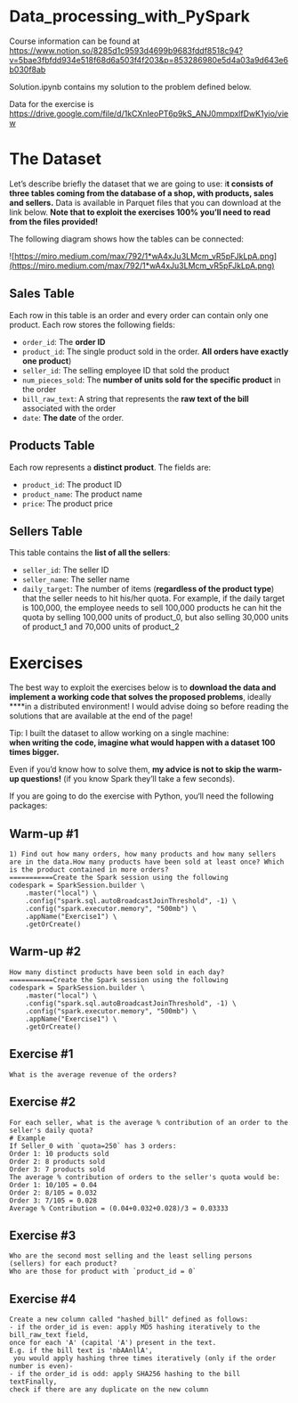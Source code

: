# Data_processing_with_PySpark
Course information can be found at https://www.notion.so/8285d1c9593d4699b9683fddf8518c94?v=5bae3fbfdd934e518f68d6a503f4f203&p=853286980e5d4a03a9d643e6b030f8ab

Solution.ipynb contains my solution to the problem defined below.

Data for the exercise is https://drive.google.com/file/d/1kCXnIeoPT6p9kS_ANJ0mmpxlfDwK1yio/view

# The Dataset

Let’s describe briefly the dataset that we are going to use: i**t consists of three tables coming from the database of a shop, with products, sales and sellers.** Data is available in Parquet files that you can download at the link below. **Note that to exploit the exercises 100% you’ll need to read from the files provided!**

The following diagram shows how the tables can be connected: 

![https://miro.medium.com/max/792/1*wA4xJu3LMcm_vR5pFJkLpA.png](https://miro.medium.com/max/792/1*wA4xJu3LMcm_vR5pFJkLpA.png)

## **Sales Table**

Each row in this table is an order and every order can contain only one product. Each row stores the following fields:

- `order_id`: The **order ID**
- `product_id`: The single product sold in the order. **All orders have exactly one product**)
- `seller_id`: The selling employee ID that sold the product
- `num_pieces_sold`: The **number of units sold for the specific product** in the order
- `bill_raw_text`: A string that represents the **raw text of the bill** associated with the order
- `date`: **The date** of the order.

## Products Table

Each row represents a **distinct product**. The fields are:

- `product_id`: The product ID
- `product_name`: The product name
- `price`: The product price

## Sellers Table

This table contains the **list of all the sellers**:

- `seller_id`: The seller ID
- `seller_name`: The seller name
- `daily_target`: The number of items (**regardless of the product type**) that the seller needs to hit his/her quota. For example, if the daily
target is 100,000, the employee needs to sell 100,000 products he can
hit the quota by selling 100,000 units of product_0, but also selling
30,000 units of product_1 and 70,000 units of product_2

# Exercises

The best way to exploit the exercises below is to **download the data and implement a working code that solves the proposed problems**, ideally ****in a distributed environment! I would advise doing so before reading the solutions that are available at the end of the page!

Tip: I built the dataset to allow working on a single machine: **when writing the code, imagine what would happen with a dataset 100 times bigger.**

Even if you’d know how to solve them, **my advice is not to skip the warm-up questions!** (if you know Spark they’ll take a few seconds).

If you are going to do the exercise with Python, you‘ll need the following packages:

## Warm-up #1

```
1) Find out how many orders, how many products and how many sellers are in the data.How many products have been sold at least once? Which is the product contained in more orders?
===========Create the Spark session using the following 
codespark = SparkSession.builder \
    .master("local") \
    .config("spark.sql.autoBroadcastJoinThreshold", -1) \
    .config("spark.executor.memory", "500mb") \
    .appName("Exercise1") \
    .getOrCreate()
```

## Warm-up #2

```
How many distinct products have been sold in each day?
===========Create the Spark session using the following 
codespark = SparkSession.builder \
    .master("local") \
    .config("spark.sql.autoBroadcastJoinThreshold", -1) \
    .config("spark.executor.memory", "500mb") \
    .appName("Exercise1") \
    .getOrCreate()
```

## Exercise #1

```
What is the average revenue of the orders?
```

## Exercise #2

```
For each seller, what is the average % contribution of an order to the seller's daily quota?
# Example
If Seller_0 with `quota=250` has 3 orders:
Order 1: 10 products sold
Order 2: 8 products sold
Order 3: 7 products sold
The average % contribution of orders to the seller's quota would be:
Order 1: 10/105 = 0.04
Order 2: 8/105 = 0.032
Order 3: 7/105 = 0.028
Average % Contribution = (0.04+0.032+0.028)/3 = 0.03333
```

## Exercise #3

```
Who are the second most selling and the least selling persons (sellers) for each product? 
Who are those for product with `product_id = 0`
```

## Exercise #4

```
Create a new column called "hashed_bill" defined as follows:
- if the order_id is even: apply MD5 hashing iteratively to the bill_raw_text field, 
once for each 'A' (capital 'A') present in the text. 
E.g. if the bill text is 'nbAAnllA',
 you would apply hashing three times iteratively (only if the order number is even)- 
- if the order_id is odd: apply SHA256 hashing to the bill textFinally, 
check if there are any duplicate on the new column
```
